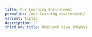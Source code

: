 ```yaml
---
title: Our Learning Environment
permalink: /our-learning-environment/
variant: tiptap
description: ""
third_nav_title: MK@South View (MK@SV)
---
```

